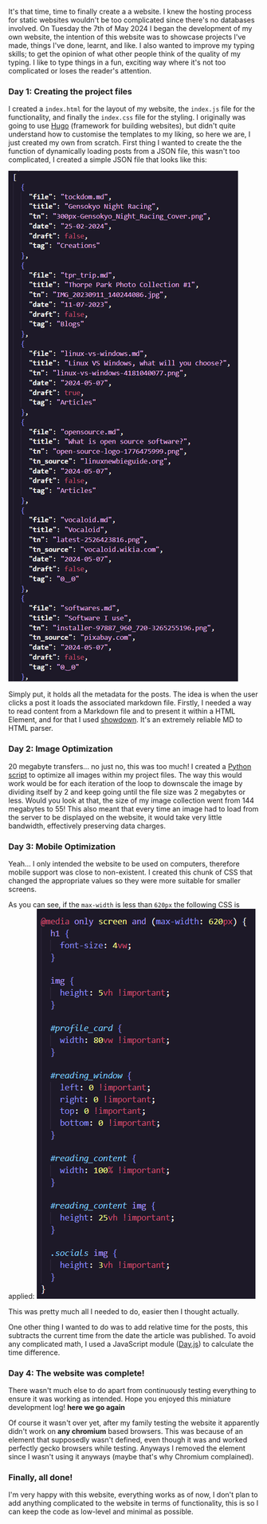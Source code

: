 It's that time, time to finally create a a website. I knew the hosting process for static websites wouldn't be too complicated since there's no databases involved. On Tuesday the 7th of May 2024 I began the development of my own website, the intention of this website was to showcase projects I've made, things I've done, learnt, and like. I also wanted to improve my typing skills; to get the opinion of what other people think of the quality of my typing. I like to type things in a fun, exciting way where it's not too complicated or loses the reader's attention.

### Day 1: Creating the project files

I created a `index.html` for the layout of my website, the `index.js` file for the functionality, and finally the `index.css` file for the styling. I originally was going to use [Hugo](https://gohugo.io/) (framework for building websites), but didn't quite understand how to customise the templates to my liking, so here we are, I just created my own from scratch. First thing I wanted to create the the function of dynamically loading posts from a JSON file, this wasn't too complicated, I created a simple JSON file that looks like this:

![image](src/assets/images/web_dev/20240509213548.png)

Simply put, it holds all the metadata for the posts. The idea is when the user clicks a post it loads the associated markdown file. Firstly, I needed a way to read content from a Markdown file and to present it within a HTML Element, and for that I used [showdown](https://github.com/showdownjs/showdown). It's an extremely reliable MD to HTML parser.

### Day 2: Image Optimization

20 megabyte transfers... no just no, this was too much! I created a [Python script](<https://en.wikipedia.org/wiki/Python_(programming_language)>) to optimize all images within my project files. The way this would work would be for each iteration of the loop to downscale the image by dividing itself by 2 and keep going until the file size was 2 megabytes or less. Would you look at that, the size of my image collection went from 144 megabytes to 55! This also meant that every time an image had to load from the server to be displayed on the website, it would take very little bandwidth, effectively preserving data charges.

### Day 3: Mobile Optimization

Yeah... I only intended the website to be used on computers, therefore mobile support was close to non-existent. I created this chunk of CSS that changed the appropriate values so they were more suitable for smaller screens.

As you can see, if the `max-width` is less than `620px` the following CSS is applied:
![image](src/assets/images/web_dev/20240509213421.png)

This was pretty much all I needed to do, easier then I thought actually.

One other thing I wanted to do was to add relative time for the posts, this subtracts the current time from the date the article was published. To avoid any complicated math, I used a JavaScript module ([Day.js](https://day.js.org/docs/en/plugin/relative-time)) to calculate the time difference.

### Day 4: The website was complete!

There wasn't much else to do apart from continuously testing everything to ensure it was working as intended. Hope you enjoyed this miniature development log! **here we go again**

Of course it wasn't over yet, after my family testing the website it apparently didn't work on **any chromium** based browsers. This was because of an element that supposedly wasn't defined, even though it was and worked perfectly gecko browsers while testing. Anyways I removed the element since I wasn't using it anyways (maybe that's why Chromium complained).

### Finally, all done!

I'm very happy with this website, everything works as of now, I don't plan to add anything complicated to the website in terms of functionality, this is so I can keep the code as low-level and minimal as possible.
